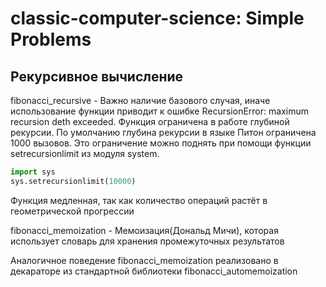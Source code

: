 # classic-computer-science: Simple Problems
## Рекурсивное вычисление
fibonacci_recursive - Важно наличие базового случая, иначе использование функции приводит к ошибке RecursionError: maximum recursion deth exceeded. Функция ограничена в работе глубиной рекурсии.
По умолчанию глубина рекурсии в языке Питон ограничена 1000 вызовов. Это ограничение можно поднять при помощи функции  setrecursionlimit из модуля system.

```python
import sys
sys.setrecursionlimit(10000)
```
Функция медленная, так как количество операций растёт в геометрической прогрессии

fibonacci_memoization - Мемоизация(Дональд Мичи), которая использует словарь для хранения промежуточных результатов

Аналогичное поведение fibonacci_memoization реализовано в декараторе из стандартной библиотеки fibonacci_automemoization